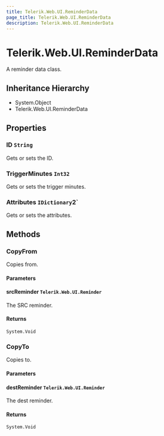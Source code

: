```yaml
---
title: Telerik.Web.UI.ReminderData
page_title: Telerik.Web.UI.ReminderData
description: Telerik.Web.UI.ReminderData
---
```


# Telerik.Web.UI.ReminderData

A reminder data class.

## Inheritance Hierarchy

* System.Object
* Telerik.Web.UI.ReminderData

## Properties

###  ID `String`

Gets or sets the ID.

###  TriggerMinutes `Int32`

Gets or sets the trigger minutes.

###  Attributes `IDictionary`2`

Gets or sets the attributes.

## Methods

###  CopyFrom

Copies from.

#### Parameters

#### srcReminder `Telerik.Web.UI.Reminder`

The SRC reminder.

#### Returns

`System.Void` 

###  CopyTo

Copies to.

#### Parameters

#### destReminder `Telerik.Web.UI.Reminder`

The dest reminder.

#### Returns

`System.Void` 

